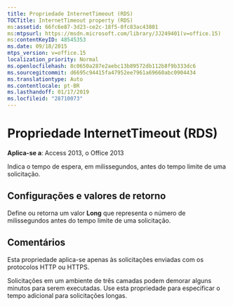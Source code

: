 ```yaml
---
title: Propriedade InternetTimeout (RDS)
TOCTitle: InternetTimeout property (RDS)
ms:assetid: 66fc6e87-3d23-ce2c-18f5-0fc83ac43801
ms:mtpsurl: https://msdn.microsoft.com/library/JJ249401(v=office.15)
ms:contentKeyID: 48545353
ms.date: 09/18/2015
mtps_version: v=office.15
localization_priority: Normal
ms.openlocfilehash: 8c0650a287e2aebc13b89572db112b8f9b333dc6
ms.sourcegitcommit: d6695c94415fa47952ee7961a69660abc0904434
ms.translationtype: Auto
ms.contentlocale: pt-BR
ms.lasthandoff: 01/17/2019
ms.locfileid: "28710073"
---
```

# <a name="internettimeout-property-rds"></a>Propriedade InternetTimeout (RDS)


**Aplica-se a**: Access 2013, o Office 2013

Indica o tempo de espera, em milissegundos, antes do tempo limite de uma solicitação.

## <a name="settings-and-return-values"></a>Configurações e valores de retorno

Define ou retorna um valor **Long** que representa o número de milissegundos antes do tempo limite de uma solicitação.

## <a name="remarks"></a>Comentários

Esta propriedade aplica-se apenas às solicitações enviadas com os protocolos HTTP ou HTTPS.

Solicitações em um ambiente de três camadas podem demorar alguns minutos para serem executadas. Use esta propriedade para especificar o tempo adicional para solicitações longas.

